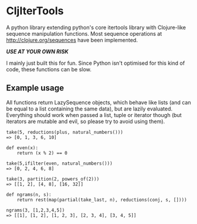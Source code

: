 # CljIterTools

A python library extending python's core itertools library with Clojure-like sequence manipulation functions. Most sequence operations at http://clojure.org/sequences have been implemented.

***USE AT YOUR OWN RISK***

I mainly just built this for fun. Since Python isn't optimised for this kind of code, these functions can be slow.

## Example usage

All functions return LazySequence objects, which behave like lists (and can be equal to a list containing the same data), but are lazily evaluated. Everything should work when passed a list, tuple or iterator though (but iterators are mutable and evil, so please try to avoid using them).

```
take(5, reductions(plus, natural_numbers()))
=> [0, 1, 3, 6, 10]

def even(x):
	return (x % 2) == 0

take(5,ifilter(even, natural_numbers()))
=> [0, 2, 4, 6, 8]

take(3, partition(2, powers_of(2)))
=> [[1, 2], [4, 8], [16, 32]]

def ngrams(n, s):
	return rest(map(partial(take_last, n), reductions(conj, s, [])))

ngrams(3, [1,2,3,4,5])
=> [[1], [1, 2], [1, 2, 3], [2, 3, 4], [3, 4, 5]]
```
